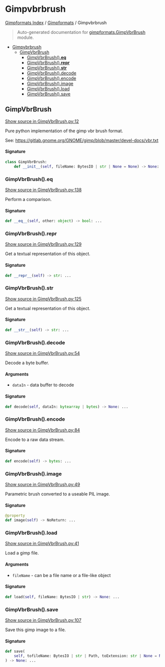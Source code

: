 # Gimpvbrbrush

[Gimpformats Index](../README.md#gimpformats-index) / [Gimpformats](./index.md#gimpformats) / Gimpvbrbrush

> Auto-generated documentation for [gimpformats.GimpVbrBrush](../../../gimpformats/GimpVbrBrush.py) module.

- [Gimpvbrbrush](#gimpvbrbrush)
  - [GimpVbrBrush](#gimpvbrbrush)
    - [GimpVbrBrush().__eq__](#gimpvbrbrush()__eq__)
    - [GimpVbrBrush().__repr__](#gimpvbrbrush()__repr__)
    - [GimpVbrBrush().__str__](#gimpvbrbrush()__str__)
    - [GimpVbrBrush().decode](#gimpvbrbrush()decode)
    - [GimpVbrBrush().encode](#gimpvbrbrush()encode)
    - [GimpVbrBrush().image](#gimpvbrbrush()image)
    - [GimpVbrBrush().load](#gimpvbrbrush()load)
    - [GimpVbrBrush().save](#gimpvbrbrush()save)

## GimpVbrBrush

[Show source in GimpVbrBrush.py:12](../../../gimpformats/GimpVbrBrush.py#L12)

Pure python implementation of the gimp vbr brush format.

See:
 https://gitlab.gnome.org/GNOME/gimp/blob/master/devel-docs/vbr.txt

#### Signature

```python
class GimpVbrBrush:
    def __init__(self, fileName: BytesIO | str | None = None) -> None: ...
```

### GimpVbrBrush().__eq__

[Show source in GimpVbrBrush.py:138](../../../gimpformats/GimpVbrBrush.py#L138)

Perform a comparison.

#### Signature

```python
def __eq__(self, other: object) -> bool: ...
```

### GimpVbrBrush().__repr__

[Show source in GimpVbrBrush.py:129](../../../gimpformats/GimpVbrBrush.py#L129)

Get a textual representation of this object.

#### Signature

```python
def __repr__(self) -> str: ...
```

### GimpVbrBrush().__str__

[Show source in GimpVbrBrush.py:125](../../../gimpformats/GimpVbrBrush.py#L125)

Get a textual representation of this object.

#### Signature

```python
def __str__(self) -> str: ...
```

### GimpVbrBrush().decode

[Show source in GimpVbrBrush.py:54](../../../gimpformats/GimpVbrBrush.py#L54)

Decode a byte buffer.

#### Arguments

- `dataIn` - data buffer to decode

#### Signature

```python
def decode(self, dataIn: bytearray | bytes) -> None: ...
```

### GimpVbrBrush().encode

[Show source in GimpVbrBrush.py:84](../../../gimpformats/GimpVbrBrush.py#L84)

Encode to a raw data stream.

#### Signature

```python
def encode(self) -> bytes: ...
```

### GimpVbrBrush().image

[Show source in GimpVbrBrush.py:49](../../../gimpformats/GimpVbrBrush.py#L49)

Parametric brush converted to a useable PIL image.

#### Signature

```python
@property
def image(self) -> NoReturn: ...
```

### GimpVbrBrush().load

[Show source in GimpVbrBrush.py:41](../../../gimpformats/GimpVbrBrush.py#L41)

Load a gimp file.

#### Arguments

- `fileName` - can be a file name or a file-like object

#### Signature

```python
def load(self, fileName: BytesIO | str) -> None: ...
```

### GimpVbrBrush().save

[Show source in GimpVbrBrush.py:107](../../../gimpformats/GimpVbrBrush.py#L107)

Save this gimp image to a file.

#### Signature

```python
def save(
    self, tofileName: BytesIO | str | Path, toExtension: str | None = None
) -> None: ...
```